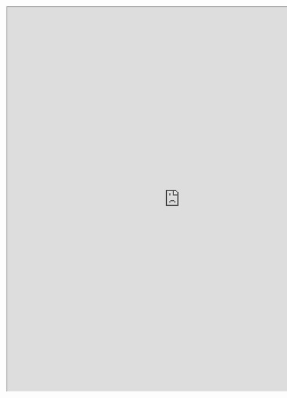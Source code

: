 <center><iframe src="https://drive.google.com/file/d/1sB-5c1izgYJrmJalxx1zLycEnaIabxXr/preview" width="900" height="1000"></iframe></center>
